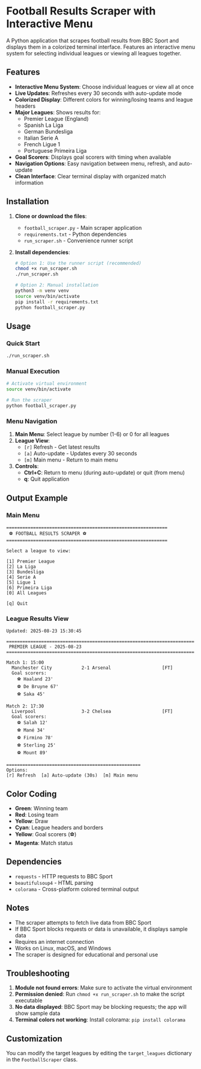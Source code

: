 # Football Results Scraper with Interactive Menu

A Python application that scrapes football results from BBC Sport and displays them in a colorized terminal interface. Features an interactive menu system for selecting individual leagues or viewing all leagues together.

## Features

- **Interactive Menu System**: Choose individual leagues or view all at once
- **Live Updates**: Refreshes every 30 seconds with auto-update mode
- **Colorized Display**: Different colors for winning/losing teams and league headers
- **Major Leagues**: Shows results for:
  - Premier League (England)
  - Spanish La Liga
  - German Bundesliga
  - Italian Serie A
  - French Ligue 1
  - Portuguese Primeira Liga
- **Goal Scorers**: Displays goal scorers with timing when available
- **Navigation Options**: Easy navigation between menu, refresh, and auto-update
- **Clean Interface**: Clear terminal display with organized match information

## Installation

1. **Clone or download the files**:
   - `football_scraper.py` - Main scraper application
   - `requirements.txt` - Python dependencies
   - `run_scraper.sh` - Convenience runner script

2. **Install dependencies**:
   ```bash
   # Option 1: Use the runner script (recommended)
   chmod +x run_scraper.sh
   ./run_scraper.sh
   
   # Option 2: Manual installation
   python3 -m venv venv
   source venv/bin/activate
   pip install -r requirements.txt
   python football_scraper.py
   ```

## Usage

### Quick Start
```bash
./run_scraper.sh
```

### Manual Execution
```bash
# Activate virtual environment
source venv/bin/activate

# Run the scraper
python football_scraper.py
```

### Menu Navigation
1. **Main Menu**: Select league by number (1-6) or 0 for all leagues
2. **League View**: 
   - `[r]` Refresh - Get latest results
   - `[a]` Auto-update - Updates every 30 seconds  
   - `[m]` Main menu - Return to main menu
3. **Controls**:
   - **Ctrl+C**: Return to menu (during auto-update) or quit (from menu)
   - **q**: Quit application

## Output Example

### Main Menu
```
============================================================
 ⚽ FOOTBALL RESULTS SCRAPER ⚽ 
============================================================

Select a league to view:

[1] Premier League
[2] La Liga
[3] Bundesliga
[4] Serie A
[5] Ligue 1
[6] Primeira Liga
[0] All Leagues

[q] Quit
```

### League Results View
```
Updated: 2025-08-23 15:30:45

======================================================================
 PREMIER LEAGUE - 2025-08-23 
======================================================================

Match 1: 15:00
  Manchester City           2-1 Arsenal                   [FT]
  Goal scorers:
    ⚽ Haaland 23'
    ⚽ De Bruyne 67'
    ⚽ Saka 45'

Match 2: 17:30
  Liverpool                 3-2 Chelsea                   [FT]
  Goal scorers:
    ⚽ Salah 12'
    ⚽ Mané 34'
    ⚽ Firmino 78'
    ⚽ Sterling 25'
    ⚽ Mount 89'

==================================================
Options:
[r] Refresh  [a] Auto-update (30s)  [m] Main menu
```

## Color Coding

- **Green**: Winning team
- **Red**: Losing team
- **Yellow**: Draw
- **Cyan**: League headers and borders
- **Yellow**: Goal scorers (⚽)
- **Magenta**: Match status

## Dependencies

- `requests` - HTTP requests to BBC Sport
- `beautifulsoup4` - HTML parsing
- `colorama` - Cross-platform colored terminal output

## Notes

- The scraper attempts to fetch live data from BBC Sport
- If BBC Sport blocks requests or data is unavailable, it displays sample data
- Requires an internet connection
- Works on Linux, macOS, and Windows
- The scraper is designed for educational and personal use

## Troubleshooting

1. **Module not found errors**: Make sure to activate the virtual environment
2. **Permission denied**: Run `chmod +x run_scraper.sh` to make the script executable
3. **No data displayed**: BBC Sport may be blocking requests; the app will show sample data
4. **Terminal colors not working**: Install colorama: `pip install colorama`

## Customization

You can modify the target leagues by editing the `target_leagues` dictionary in the `FootballScraper` class.